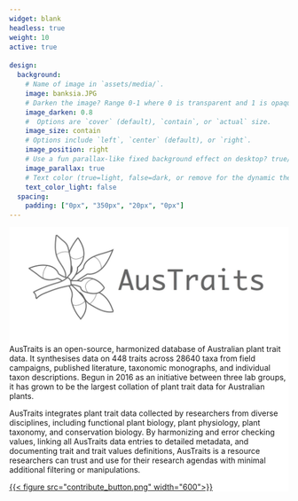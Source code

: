 ```yaml
---
widget: blank
headless: true
weight: 10
active: true

design:
  background:
    # Name of image in `assets/media/`.
    image: banksia.JPG
    # Darken the image? Range 0-1 where 0 is transparent and 1 is opaque.
    image_darken: 0.8
    #  Options are `cover` (default), `contain`, or `actual` size.
    image_size: contain
    # Options include `left`, `center` (default), or `right`.
    image_position: right
    # Use a fun parallax-like fixed background effect on desktop? true/false
    image_parallax: true
    # Text color (true=light, false=dark, or remove for the dynamic theme color).
    text_color_light: false
  spacing:
    padding: ["0px", "350px", "20px", "0px"]
---
```

<div style="background-color:white">

![screen reader text](austraitslogo.jpg)

AusTraits is an open-source, harmonized database of Australian plant trait data. It synthesises data on 448 traits across 28640 taxa from field campaigns, published literature, taxonomic monographs, and individual taxon descriptions. Begun in 2016 as an initiative between three lab groups, it has grown to be the largest collation of plant trait data for Australian plants.

AusTraits integrates plant trait data collected by researchers from diverse disciplines, including functional plant biology, plant physiology, plant taxonomy, and conservation biology. By harmonizing and error checking values, linking all AusTraits data entries to detailed metadata, and documenting trait and trait values definitions, AusTraits is a resource researchers can trust and use for their research agendas with minimal additional filtering or manipulations.  

[{{< figure src="contribute_button.png" width="600">}}](#08_contact)
